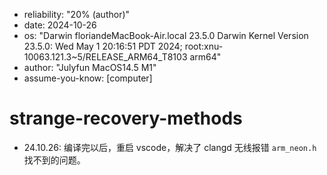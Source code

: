 - reliability: "20% (author)"
- date: 2024-10-26
- os: "Darwin floriandeMacBook-Air.local 23.5.0 Darwin Kernel Version 23.5.0: Wed May  1 20:16:51 PDT 2024; root:xnu-10063.121.3~5/RELEASE_ARM64_T8103 arm64"
- author: "Julyfun MacOS14.5 M1"
- assume-you-know: [computer]

# strange-recovery-methods

- 24.10.26: 编译完以后，重启 vscode，解决了 clangd 无线报错 `arm_neon.h` 找不到的问题。

